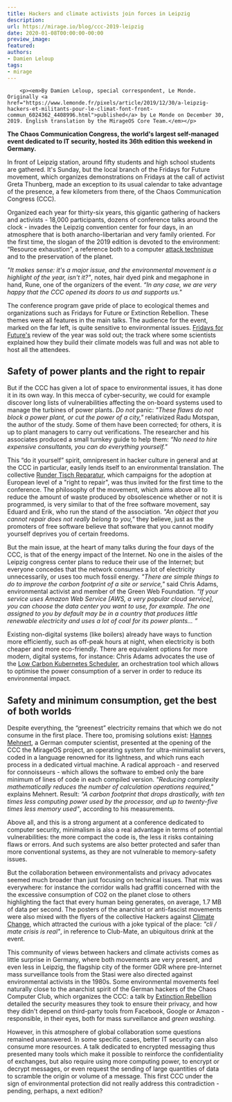 ```yaml
---
title: Hackers and climate activists join forces in Leipzig
description:
url: https://mirage.io/blog/ccc-2019-leipzig
date: 2020-01-08T00:00:00-00:00
preview_image:
featured:
authors:
- Damien Leloup
tags:
- mirage
---
```



        <p><em>By Damien Leloup, special correspondent, Le Monde. Originally <a href="https://www.lemonde.fr/pixels/article/2019/12/30/a-leipzig-hackers-et-militants-pour-le-climat-font-front-commun_6024362_4408996.html">published</a> by Le Monde on December 30, 2019. English translation by the MirageOS Core Team.</em></p>
<p><strong>The Chaos Communication Congress, the world's largest self-managed event dedicated to IT security, hosted its 36th edition this weekend in Germany.</strong></p>
<p>In front of Leipzig station, around fifty students and high school students are gathered.  It's Sunday, but the local branch of the Fridays for Future movement, which organizes demonstrations on Fridays at the call of activist Greta Thunberg, made an exception to its usual calendar to take advantage of the presence, a few kilometers from there, of the Chaos Communication Congress (CCC).</p>
<p>Organized each year for thirty-six years, this gigantic gathering of hackers and activists - 18,000 participants, dozens of conference talks around the clock - invades the Leipzig convention center for four days, in an atmosphere that is both anarcho-libertarian and very family oriented.  For the first time, the slogan of the 2019 edition is devoted to the environment: &ldquo;Resource exhaustion&rdquo;, a reference both to a computer <a href="https://en.wikipedia.org/wiki/Resource_exhaustion_attack">attack technique</a> and to the preservation of the planet.</p>
<p><em>&quot;It makes sense: it's a major issue, and the environmental movement is a highlight of the year, isn't it?&quot;</em>, notes, hair dyed pink and megaphone in hand, Rune, one of the organizers of the event. <em>&ldquo;In any case, we are very happy that the CCC opened its doors to us and supports us.&quot;</em></p>
<p>The conference program gave pride of place to ecological themes and organizations such as Fridays for Future or Extinction Rebellion. These themes were all features in the main talks.  The audience for the event, marked on the far left, is quite sensitive to environmental issues.  <a href="https://www.fridaysforfuture.org/">Fridays for Future's</a> review of the year was sold out;  the track where some scientists explained how they build their climate models was full and was not able to host all the attendees.</p>
<h2>Safety of power plants and the right to repair</h2>
<p>But if the CCC has given a lot of space to environmental issues, it has done it in its own way.  In this mecca of cyber-security, we could for example discover long lists of vulnerabilities affecting the on-board systems used to manage the turbines of power plants. <em>Do not</em> panic: <em>&quot;These flaws do not block a power plant, or cut the power of a city,&quot;</em> relativized Radu Motspan, the author of the study.  Some of them have been corrected;  for others, it is up to plant managers to carry out verifications.  The researcher and his associates produced a small turnkey guide to help them: <em>&ldquo;No need to hire expensive consultants, you can do everything yourself.&quot;</em></p>
<p>This &ldquo;do it yourself&rdquo; spirit, omnipresent in hacker culture in general and at the CCC in particular, easily lends itself to an environmental translation.  The collective <a href="https://runder-tisch-reparatur.de/">Runder Tisch Reparatur</a>, which campaigns for the adoption at European level of a &quot;right to repair&quot;, was thus invited for the first time to the conference.  The philosophy of the movement, which aims above all to reduce the amount of waste produced by obsolescence whether or not it is programmed, is very similar to that of the free software movement, say Eduard and Erik, who run the stand of the association. <em>&quot;An object that you cannot repair does not really belong to you,&quot;</em> they believe, just as the promoters of free software believe that software that you cannot modify yourself deprives you of certain freedoms.</p>
<p>But the main issue, at the heart of many talks during the four days of the CCC, is that of the energy impact of the Internet.  No one in the aisles of the Leipzig congress center plans to reduce their use of the Internet;  but everyone concedes that the network consumes a lot of electricity unnecessarily, or uses too much fossil energy.  <em>&quot;There are simple things to do to improve the carbon footprint of a site or service,&quot;</em> said Chris Adams, environmental activist and member of the Green Web Foundation.  <em>&ldquo;If your service uses Amazon Web Service [AWS, a very popular cloud service], you can choose the data center you want to use, for example.  The one assigned to you by default may be in a country that produces little renewable electricity and uses a lot of coal for its power plants&hellip; &rdquo;</em></p>
<p>Existing non-digital systems (like boilers) already have ways to function more efficiently, such as off-peak hours at night, when electricity is both cheaper and more eco-friendly. There are equivalent options for more modern, digital systems, for instance: Chris Adams advocates the use of the <a href="http://ceur-ws.org/Vol-2382/ICT4S2019_paper_28.pdf">Low Carbon Kubernetes Scheduler</a>, an orchestration tool which allows to optimise the power consumption of a server in order to reduce its environmental impact.</p>
<h2>Safety and minimum consumption, get the best of both worlds</h2>
<p>Despite everything, the &ldquo;greenest&rdquo; electricity remains that which we do not consume in the first place.  There too, promising solutions exist: <a href="https://hannes.nqsb.io/">Hannes Mehnert</a>, a German computer scientist, presented at the opening of the CCC the MirageOS project, an operating system for ultra-minimalist servers, coded in a language renowned for its lightness, and which runs each process in a dedicated virtual machine.  A radical approach - and reserved for connoisseurs - which allows the software to embed only the bare minimum of lines of code in each compiled version. <em>&quot;Reducing complexity mathematically reduces the number of calculation operations required,&quot;</em> explains Mehnert.  Result: <em>&quot;A carbon footprint that drops drastically, with ten times less computing power used by the processor, and up to twenty-five times less memory used&quot;</em>, according to his measurements.</p>
<p>Above all, and this is a strong argument at a conference dedicated to computer security, minimalism is also a real advantage in terms of potential vulnerabilities: the more compact the code is, the less it risks containing flaws or errors.  And such systems are also better protected and safer than more conventional systems, as they are not vulnerable to memory-safety issues.</p>
<p>But the collaboration between environmentalists and privacy advocates seemed much broader than just focusing on technical issues. That mix was everywhere: for instance the corridor walls had graffiti concerned with the the excessive consumption of CO2 on the planet close to others highlighting the fact that every human being generates, on average, 1.7 MB of data per second. The posters of the anarchist or anti-fascist movements were also mixed with the flyers of the collective Hackers against <a href="https://hacc.uber.space/Main_Page">Climate Change</a>, which attracted the curious with a joke typical of the place: <em>&quot;cli / mate crisis is real&quot;</em>, in reference to Club-Mate, an ubiquitous drink at the event.</p>
<p>This community of views between hackers and climate activists comes as little surprise in Germany, where both movements are very present, and even less in Leipzig, the flagship city of the former GDR where pre-Internet mass surveillance tools from the Stasi were also directed against environmental activists in the 1980s. Some environmental movements feel naturally close to the anarchist spirit of the German hackers of the Chaos Computer Club, which organizes the CCC: a talk by <a href="https://rebellion.earth/">Extinction Rebellion</a> detailed the security measures they took to ensure their privacy, and how they didn't depend on third-party tools from Facebook, Google or Amazon - responsible, in their eyes, both for mass surveillance and <em>green washing</em>.</p>
<p>However, in this atmosphere of global collaboration some questions remained unanswered.  In some specific cases, better IT security can also consume more resources.  A talk dedicated to encrypted messaging thus presented many tools which make it possible to reinforce the confidentiality of exchanges, but also require using more computing power, to encrypt or decrypt messages, or even request the sending of large quantities of data to scramble the origin or volume of a message.  This first CCC under the sign of environmental protection did not really address this contradiction - pending, perhaps, a next edition?</p>

      
